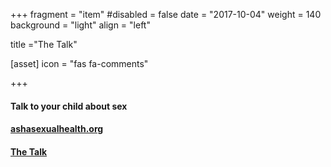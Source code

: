 +++
fragment = "item"
#disabled = false
date = "2017-10-04"
weight = 140
background = "light"
align = "left"

title ="The Talk"

[asset]
  icon = "fas fa-comments"

+++

#### Talk to your child about sex

#### [ashasexualhealth.org](http://www.ashasexualhealth.org/parents)
#### [The Talk](https://www.regionofwaterloo.ca/en/health-and-wellness/resources/Documents/The-Talk.pdf)   